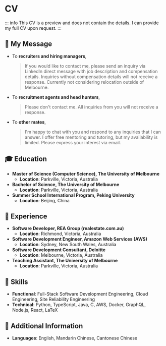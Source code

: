 # CV

::: info
This CV is a preview and does not contain the details. I can provide my full CV upon request.
:::

## 📨 My Message

- To **recruiters and hiring managers**,
  > If you would like to contact me, please send an inquiry via LinkedIn direct message with job description and compensation details. Inquiries without compensation details will not receive a response. Currently not considering relocation outside of Melbourne.
- To **recruitment agents and head hunters**,
  > Please don't contact me. All inquiries from you will not receive a response.
- To **other mates**,
  > I'm happy to chat with you and respond to any inquiries that I can answer. I offer free mentoring and tutoring, but my availability is limited. Please express your interest via email.

## 🎓 Education

- **Master of Science (Computer Science), The University of Melbourne**
  - **Location**: Parkville, Victoria, Australia
- **Bachelor of Science, The University of Melbourne**
  - **Location**: Parkville, Victoria, Australia
- **Summer School International Program, Peking University**
  - **Location**: Beijing, China

## 🏢 Experience

- **Software Developer, REA Group (realestate.com.au)**
  - **Location**: Richmond, Victoria, Australia
- **Software Development Engineer, Amazon Web Services (AWS)**
  - **Location**: Sydney, New South Wales, Australia
- **Software Development Consultant, Deloitte**
  - **Location**: Melbourne, Victoria, Australia
- **Teaching Assistant, The University of Melbourne**
  - **Location**: Parkville, Victoria, Australia

## 🚀 Skills

- **Functional**: Full-Stack Software Development Engineering, Cloud Engineering, Site Reliability Engineering
- **Technical**: Python, TypeScript, Java, C, AWS, Docker, GraphQL, Node.js, React, LaTeX

## 🍟 Additional Information

- **Languages**: English, Mandarin Chinese, Cantonese Chinese
